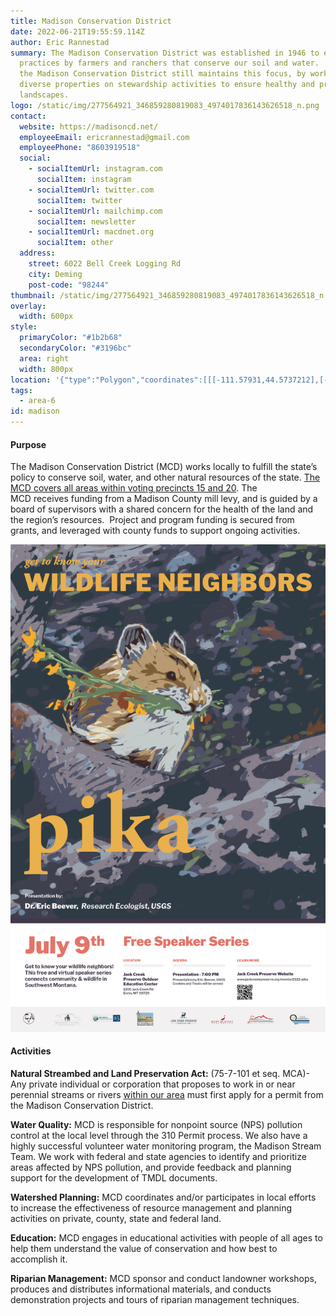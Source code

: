 ```yaml
---
title: Madison Conservation District
date: 2022-06-21T19:55:59.114Z
author: Eric Rannestad
summary: The Madison Conservation District was established in 1946 to encourage
  practices by farmers and ranchers that conserve our soil and water.  Today,
  the Madison Conservation District still maintains this focus, by working with
  diverse properties on stewardship activities to ensure healthy and productive
  landscapes.
logo: /static/img/277564921_346859280819083_4974017836143626518_n.png
contact:
  website: https://madisoncd.net/
  employeeEmail: ericrannestad@gmail.com
  employeePhone: "8603919518"
  social:
    - socialItemUrl: instagram.com
      socialItem: instagram
    - socialItemUrl: twitter.com
      socialItem: twitter
    - socialItemUrl: mailchimp.com
      socialItem: newsletter
    - socialItemUrl: macdnet.org
      socialItem: other
  address:
    street: 6022 Bell Creek Logging Rd
    city: Deming
    post-code: "98244"
thumbnail: /static/img/277564921_346859280819083_4974017836143626518_n.png
overlay:
  width: 600px
style:
  primaryColor: "#1b2b68"
  secondaryColor: "#3196bc"
  area: right
  width: 800px
location: '{"type":"Polygon","coordinates":[[[-111.57931,44.5737212],[-111.5957551,45.4620952],[-112.5121553,45.4597323],[-112.4570578,44.4694597],[-111.9110031,44.5543936],[-111.57931,44.5737212]]]}'
tags:
  - area-6
id: madison
---
```

#### Purpose

The Madison Conservation District (MCD) works locally to fulfill the state’s policy to conserve soil, water, and other natural resources of the state. [The MCD covers all areas within voting precincts 15 and 20](https://madisoncd.net/wp-content/uploads/2013/02/CDBoundary.pdf). The MCD receives funding from a Madison County mill levy, and is guided by a board of supervisors with a shared concern for the health of the land and the region’s resources.  Project and program funding is secured from grants, and leveraged with county funds to support ongoing activities.

![](/static/img/wildlife-speakers-posters_final_digital4-1-.jpg)

#### Activities

**Natural Streambed and Land Preservation Act:** (75-7-101 et seq. MCA)- Any private individual or corporation that proposes to work in or near perennial streams or rivers [within our area](https://madisoncd.net/wp-content/uploads/2013/02/CDBoundary.pdf) must first apply for a permit from the Madison Conservation District.

**Water Quality:** MCD is responsible for nonpoint source (NPS) pollution control at the local level through the 310 Permit process. We also have a highly successful volunteer water monitoring program, the Madison Stream Team. We work with federal and state agencies to identify and prioritize areas affected by NPS pollution, and provide feedback and planning support for the development of TMDL documents.

**Watershed Planning:** MCD coordinates and/or participates in local efforts to increase the effectiveness of resource management and planning activities on private, county, state and federal land.

**Education:** MCD engages in educational activities with people of all ages to help them understand the value of conservation and how best to accomplish it.

**Riparian Management:** MCD sponsor and conduct landowner workshops, produces and distributes informational materials, and conducts demonstration projects and tours of riparian management techniques.